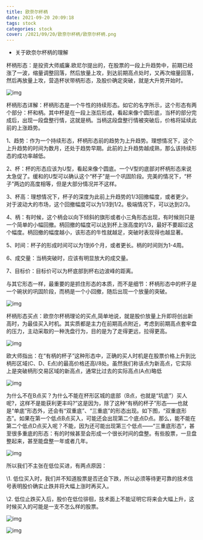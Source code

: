 ```yaml
---
title: 欧奈尔杯柄
date: 2021-09-20 20:09:18
tags: stock
categories: stock
cover: /2021/09/20/欧奈尔杯柄/欧奈尔杯柄.png
---
```


* 关于欧奈尔杯柄的理解

杯柄形态：是投资大师威廉.欧尼尔提出的，在股票的一段上升趋势中，前期已经涨了一波，缩量调整回落，然后放量上攻，到达前期高点处时，又再次缩量回落，然后再放量上攻，营造杯状带柄形态，及股价确定突破，就是大升势开始时。

![img](http://img.mp.itc.cn/upload/20161018/cb1148f3fd274122aea1591a2f01af13_th.png)

杯柄形态详解：杯柄形态是一个牛性的持续形态。如它的名字所示，这个形态有两个部分：杯和柄。其中杯是在一段上涨后形成，看起来像个圆形底，当杯的部分完成后，出现一段盘整行情，这就是柄。当柄这段盘整行情被突破后，价格将延续此前的上涨趋势。

1、趋势：作为一个持续形态，杯柄形态前的趋势为上升趋势。理想情况下，这个上升趋势的时间为数月，还处于趋势早期。此前的上升趋势越成熟，那么该持续形态的成功率越低。

2、杯：杯的形态应该为U型，看起来像个圆底。一个V型的底部对杯柄形态来说太急促了。缓和的U型可以确认这个“杯子”是一个巩固阶段。完美的情况下，“杯子”两边的高度相等，但是大部分情况并不这样。

3、杯高：理想情况下，杯子的深度为此前上升趋势的1/3回撤幅度，或者更少。对于波动大的市场，这个回撤幅度可以为1/3到1/2。极端情况下，可以达到2/3。

4、柄：有时候，这个柄会以向下倾斜的旗形或者小三角形态出现，有时候则只是一个简单的小幅回撤。柄回撤的幅度可以达到杯上涨高度的1/3，最好不要超过这个幅度。柄回撤的幅度越小，该形态的牛性就越足，突破时表现得也越显著。

5、时间：杯子的形成时间可以为1到6个月，或者更长。柄的时间则为1-4周。

6、成交量：当柄突破时，应该有明显放大的成交量。

7、目标价：目标价可以为杯底部到杯右边波峰的距离。

与其它形态一样，最重要的是抓住形态的本质，而不是细节：杯柄形态中的杯子是一个碗状的巩固阶段，而柄是一个小回撤，随后出现一个放量的突破。

![img](http://img.mp.itc.cn/upload/20161018/1fdcec218a7b4500a1f44e45d4f76799_th.png)

杯柄形态买点：欧奈尔杯柄理论的买点,简单地说，就是股价放量上升即将创出新高时，为最佳买入时机。其实质都是主力在前期高点附近，考虑到前期高点套牢盘的压力，主动采取的一种洗盘行为，目的是为了走得更远，拉得更高。

![img](http://img.mp.itc.cn/upload/20161018/7046713701d440e28ceaacf5218cbfbb_th.png)

欧大师指出：在“有柄的杯子”这种形态中，正确的买人时机是在股票价格上升到比柄形区域(C、D、E点)的最高价格还高l/8处。虽然我们称该点为新高点，它实际上是突破柄形交易区域的新高点，通常比过去的实际高点(A点)略低

![img](http://img.mp.itc.cn/upload/20161018/962bb04e0fd34afb8f232a5f7f92af3f_th.png)

为什么不在B点买？为什么不能在杯形区城的底部（B点，也就是“坑底”）买人呢?，这样不是能获利更丰吗?”这是因为，除了这种“有柄的杯子”形态——也就是“单底”形态外，还会有“双重底”、“三重底”的形态出现。如下图，“双重底形态”。如果在第一个低点B点买入，可能还会出现第二个底点D点。那么，能不能在第二个低点D点买入呢？不能，因为还可能出现第三个低点——“三重底形态”，甚至很多重底的形态：有的时候甚至会形成一个很长时间的盘整。有些股票，一旦盘整起来，甚至能盘整一年或者几年。

![img](http://img.mp.itc.cn/upload/20161018/ef24bbbd4a384382a2423bb0baacfea3_th.png)

所以我们不主张在低位买进，有两点原因：

\1. 低位买入时，我们并不知道股票是否还会下跌，所以必须等待更可靠的技术信号表明股价确实止跌并将大幅上涨时再买入。

\2. 低位止跌买入后，股价在低位徘徊，技术面上不能证明它将来会大幅上升，这时候买入的可能是一支不怎么样的股票。

![img](http://img.mp.itc.cn/upload/20161018/45bd4143533443fda9d33bdde795c004_th.png)

![img](http://img.mp.itc.cn/upload/20161018/16e7e282de4644bfbd78ebf7528a1cc4_th.png)

